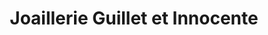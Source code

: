 ---
title: "Joaillerie Guillet et Innocente"
url: /leognan/joaillerie-guillet-et-innocente/
shop: bijoux
---